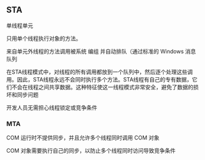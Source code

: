 ## STA

单线程单元

只用单个线程执行对象的方法。

来自单元外线程的方法调用被系统 编组 并自动排队（通过标准的 Windows 消息队列

在STA线程模式中，对线程的所有调用都放到一个队列中，然后逐个处理这些调用。因此，STA线程永远不会同时执行多个方法。STA线程有自己的专有数据，它们不会在线程之间共享数据。这种特征使这一线程模式非常安全，避免了数据的损坏和同步问题


开发人员无需担心线程锁定或竞争条件

### MTA

COM 运行时不提供同步，并且允许多个线程同时调用 COM 对象

COM 对象需要执行自己的同步，以防止多个线程同时访问导致竞争条件

